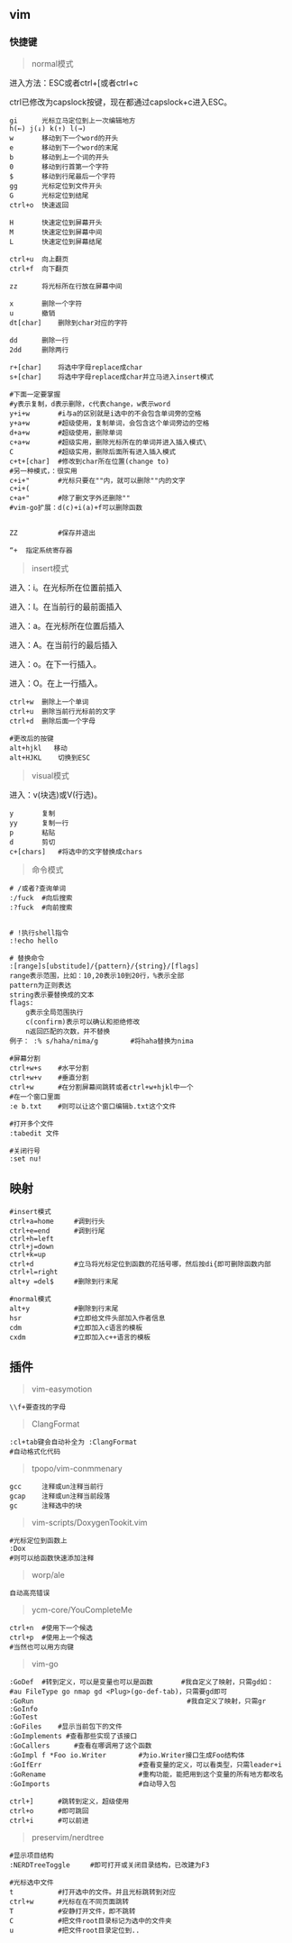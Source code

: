 ## vim

### 快捷键

> normal模式

进入方法：ESC或者ctrl+[或者ctrl+c

ctrl已修改为capslock按键，现在都通过capslock+c进入ESC。

```shell
gi		光标立马定位到上一次编辑地方
h(←) j(↓) k(↑) l(→)
w		移动到下一个word的开头
e		移动到下一个word的末尾
b		移动到上一个词的开头
0		移动到行首第一个字符
$		移动到行尾最后一个字符
gg		光标定位到文件开头
G		光标定位到结尾
ctrl+o	快速返回

H		快速定位到屏幕开头
M		快速定位到屏幕中间
L		快速定位到屏幕结尾

ctrl+u	向上翻页
ctrl+f  向下翻页

zz		将光标所在行放在屏幕中间

x		删除一个字符
u		撤销
dt[char]   	删除到char对应的字符

dd		删除一行
2dd		删除两行

r+[char]	将选中字母replace成char
s+[char]	将选中字母replace成char并立马进入insert模式

#下面一定要掌握
#y表示复制，d表示删除，c代表change，w表示word
y+i+w		#i与a的区别就是i选中的不会包含单词旁的空格
y+a+w		#超级使用，复制单词，会包含这个单词旁边的空格
d+a+w		#超级使用，删除单词
c+a+w		#超级实用，删除光标所在的单词并进入插入模式\
C			#超级实用，删除后面所有进入插入模式
c+t+[char]	#修改到char所在位置(change to)
#另一种模式，：很实用
c+i+"		#光标只要在""内，就可以删除""内的文字
c+i+(
c+a+"		#除了删文字外还删除""
#vim-go扩展：d(c)+i(a)+f可以删除函数


ZZ			#保存并退出

“+ 	指定系统寄存器
```

> insert模式

进入：i。在光标所在位置前插入

进入：I。在当前行的最前面插入

进入：a。在光标所在位置后插入

进入：A。在当前行的最后插入

进入：o。在下一行插入。

进入：O。在上一行插入。

```shell
ctrl+w	删除上一个单词
ctrl+u  删除当前行光标前的文字
ctrl+d	删除后面一个字母

#更改后的按键
alt+hjkl   移动
alt+HJKL	切换到ESC
```

> visual模式

进入：v(块选)或V(行选)。

```shell
y		复制
yy		复制一行
p		粘贴
d		剪切
c+[chars]	#将选中的文字替换成chars
```

> 命令模式

```shell
# /或者?查询单词
:/fuck	#向后搜索
:?fuck	#向前搜索


# !执行shell指令
:!echo hello

# 替换命令
:[range]s[ubstitude]/{pattern}/{string}/[flags]
range表示范围，比如：10,20表示10到20行，%表示全部
pattern为正则表达
string表示要替换成的文本
flags:
	g表示全局范围执行
	c(confirm)表示可以确认和拒绝修改
	n返回匹配的次数，并不替换
例子： :% s/haha/nima/g		#将haha替换为nima

#屏幕分割
ctrl+w+s	#水平分割
ctrl+w+v	#垂直分割
ctrl+w		#在分割屏幕间跳转或者ctrl+w+hjkl中一个
#在一个窗口里面
:e b.txt	#则可以让这个窗口编辑b.txt这个文件

#打开多个文件
:tabedit 文件

#关闭行号
:set nu!
```



## 映射

```shell
#insert模式
ctrl+a=home		#调到行头
ctrl+e=end		#调到行尾
ctrl+h=left
ctrl+j=down
ctrl+k=up
ctrl+d			#立马将光标定位到函数的花括号哪，然后按di{即可删除函数内部
ctrl+l=right
alt+y =del$		#删除到行末尾

#normal模式
alt+y			#删除到行末尾
hsr				#立即给文件头部加入作者信息
cdm				#立即加入c语言的模板
cxdm 			#立即加入c++语言的模板
```

## 插件

> vim-easymotion

```shell
\\f+要查找的字母
```

> ClangFormat

```shell
:cl+tab键会自动补全为 :ClangFormat
#自动格式化代码
```

> tpopo/vim-conmmenary

```shell
gcc 	注释或un注释当前行
gcap	注释或un注释当前段落
gc		注释选中的块
```


> vim-scripts/DoxygenTookit.vim

```shell
#光标定位到函数上
:Dox
#则可以给函数快速添加注释
```

> worp/ale

```shel
自动高亮错误
```

> ycm-core/YouCompleteMe

```shell
ctrl+n	#使用下一个候选
ctrl+p	#使用上一个候选
#当然也可以用方向键
```


> vim-go

```shell
:GoDef	#转到定义，可以是变量也可以是函数		#我自定义了映射，只需gd如：
#au FileType go nmap gd <Plug>(go-def-tab)，只需要gd即可
:GoRun										#我自定义了映射，只需gr
:GoInfo										
:GoTest
:GoFiles	#显示当前包下的文件
:GoImplements #查看那些实现了该接口
:GoCallers		#查看在哪调用了这个函数
:GoImpl f *Foo io.Writer		#为io.Writer接口生成Foo结构体
:GoIfErr						#查看变量的定义，可以看类型，只需leader+i
:GoRename						#重构功能，能把用到这个变量的所有地方都改名
:GoImports						#自动导入包

ctrl+]		#跳转到定义，超级使用
ctrl+o		#即可跳回
ctrl+i		#可以前进
```

> preservim/nerdtree

```shell
#显示项目结构
:NERDTreeToggle		#即可打开或关闭目录结构，已改建为F3

#光标选中文件
t			#打开选中的文件。并且光标跳转到对应
ctrl+w		#光标在在不同页面跳转
T			#安静打开文件，即不跳转
C			#把文件root目录标记为选中的文件夹
u			#把文件root目录定位到..
```

